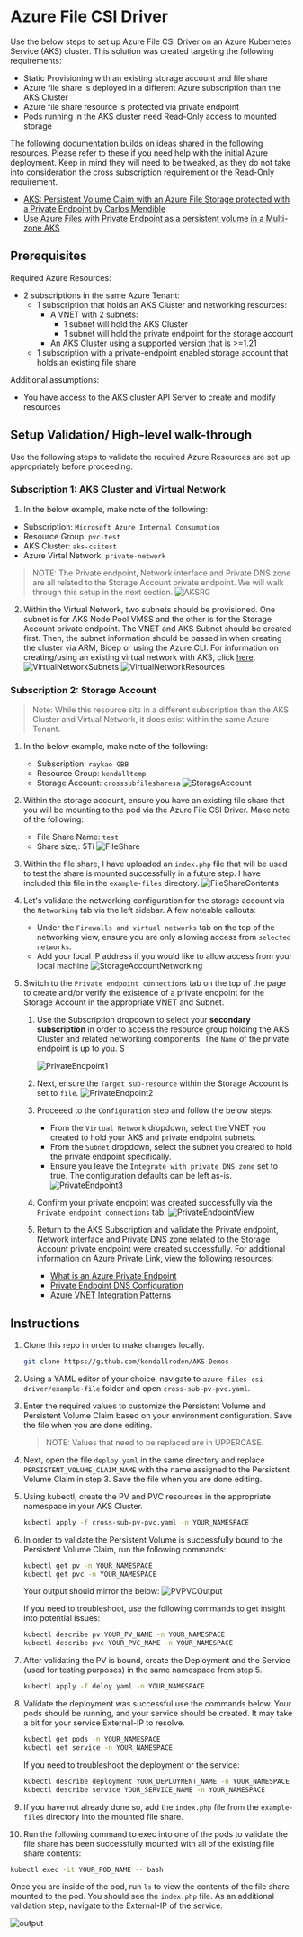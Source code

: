 # Azure File CSI Driver

Use the below steps to set up Azure File CSI Driver on an Azure Kubernetes Service (AKS) cluster. This solution was created targeting the following requirements:
- Static Provisioning with an existing storage account and file share
- Azure file share is deployed in a different Azure subscription than the AKS Cluster
- Azure file share resource is protected via private endpoint  
- Pods running in the AKS cluster need Read-Only access to mounted storage

The following documentation builds on ideas shared in the following resources. Please refer to these if you need help with the initial Azure deployment. Keep in mind they will need to be tweaked, as they do not take into consideration the cross subscription requirement or the Read-Only requirement.
- [AKS: Persistent Volume Claim with an Azure File Storage protected with a Private Endpoint by Carlos Mendible](https://carlos.mendible.com/2021/08/02/aks-persistent-volume-claim-with-an-azure-file-storage-protected-with-a-private-endpoint/)
- [Use Azure Files with Private Endpoint as a persistent volume in a Multi-zone AKS](https://www.returngis.net/2021/08/utilizar-azure-files-con-private-link-como-persistent-volume-en-un-aks-multi-zona/)

## Prerequisites

Required Azure Resources: 
- 2 subscriptions in the same Azure Tenant:
  - 1 subscription that holds an AKS Cluster and networking resources: 
      - A VNET with 2 subnets:
         - 1 subnet will hold the AKS Cluster 
         - 1 subnet will hold the private endpoint for the storage account 
      - An AKS Cluster using a supported version that is >=1.21 
   - 1 subscription with a private-endpoint enabled storage account that holds an existing file share
 

Additional assumptions: 
- You have access to the AKS cluster API Server to create and modify resources 

## Setup Validation/ High-level walk-through 
Use the following steps to validate the required Azure Resources are set up appropriately before proceeding. 

### Subscription 1: AKS Cluster and Virtual Network 

1.  In the below example, make note of the following: 
   - Subscription: `Microsoft Azure Internal Consumption`
   - Resource Group: `pvc-test`
   - AKS Cluster: `aks-csitest`
   - Azure Virtal Network: `private-network`
   >NOTE: The Private endpoint, Network interface and Private DNS zone are all related to the Storage Account private endpoint. We will walk through this setup in the next section.
   ![AKSRG](assets/AKSRG.png)

2. Within the Virtual Network, two subnets should be provisioned. One subnet is for AKS Node Pool VMSS and the other is for the Storage Account private endpoint. The VNET and AKS Subnet should be created first. Then, the subnet information should be passed in when creating the cluster via ARM, Bicep or using the Azure CLI. For information on creating/using an existing virtual network with AKS, click [here](https://docs.microsoft.com/en-us/azure/aks/configure-kubenet).  
   ![VirtualNetworkSubnets](assets/VirtualNetworkSubnets.png)
   ![VirtualNetworkResources](assets/VirtualNetworkResources.png)

### Subscription 2: Storage Account 
>Note: While this resource sits in a different subscription than the AKS Cluster and Virtual Network, it does exist within the same Azure Tenant. 

1. In the below example, make note of the following: 
   - Subscription: `raykao GBB`
   - Resource Group: `kendalltemp`
   - Storage Account: `crosssubfilesharesa`
   ![StorageAccount](assets/StorageAccountRGView.png)

2. Within the storage account, ensure you have an existing file share that you will be mounting to the pod via the Azure File CSI Driver. Make note of the following: 
   - File Share Name: `test`  
   - Share size;: 5Ti
   ![FileShare](assets/FileShareView.png)

3. Within the file share, I have uploaded an `index.php` file that will be used to test the share is mounted successfully in a future step. I have included this file in the `example-files` directory. 
   ![FileShareContents](assets/FileShareContents.png)

4. Let's validate the networking configuration for the storage account via the `Networking` tab via the left sidebar. A few noteable callouts: 
   - Under the `Firewalls and virtual networks` tab on the top of the networking view, ensure you are only allowing access from `selected networks`. 
   - Add your local IP address if you would like to allow access from your local machine 
   ![StorageAccountNetworking](assets/StorageAccountNetworkView.png)

5. Switch to the `Private endpoint connections` tab on the top of the page to create and/or verify the existence of a private endpoint for the Storage Account in the appropriate VNET and Subnet. 

   1. Use the Subscription dropdown to select your **secondary subscription** in order to access the resource group holding the AKS Cluster and related networking components. The `Name` of the private endpoint is up to you. S
      
      ![PrivateEndpoint1](assets/PrivateEndpoint1.png)

   2. Next, ensure the `Target sub-resource` within the Storage Account is set to `file`.
      ![PrivateEndpoint2](assets/PrivateEndpoint2.png)

   3. Proceeed to the `Configuration` step and follow the below steps: 
      - From the `Virtual Network` dropdown, select the VNET you created to hold your AKS and private endpoint subnets.
      - From the `Subnet` dropdown, select the subnet you created to hold the private endpoint specifically.
      - Ensure you leave the `Integrate with private DNS zone` set to true. The configuration defaults can be left as-is.
      ![PrivateEndpoint3](assets/PrivateEndpoint3.png)

   4. Confirm your private endpoint was created successfully via the `Private endpoint connections` tab.
      ![PrivateEndpointView](assets/privateendpointview.png)
   
   5. Return to the AKS Subscription and validate the Private endpoint, Network interface and Private DNS zone related to the Storage Account private endpoint were created successfully. For additional information on Azure Private Link, view the following resources: 
      - [What is an Azure Private Endpoint](https://docs.microsoft.com/en-us/azure/private-link/private-endpoint-overview)
      - [Private Endpoint DNS Configuration](https://docs.microsoft.com/en-us/azure/private-link/private-endpoint-dns)
      - [Azure VNET Integration Patterns](https://github.com/fguerri/AzureVNetIntegrationPatterns)


## Instructions

1. Clone this repo in order to make changes locally. 

   ```bash
   git clone https://github.com/kendallroden/AKS-Demos
   ```

2. Using a YAML editor of your choice, navigate to `azure-files-csi-driver/example-file` folder and open `cross-sub-pv-pvc.yaml`.

3. Enter the required values to customize the Persistent Volume and Persistent Volume Claim based on your environment configuration. Save the file when you are done editing. 
   > NOTE: Values that need to be replaced are in UPPERCASE. 

4. Next, open the file `deploy.yaml` in the same directory and replace `PERSISTENT_VOLUME_CLAIM_NAME` with the name assigned to the Persistent Volume Claim in step 3. Save the file when you are done editing.

5. Using kubectl, create the PV and PVC resources in the appropriate namespace in your AKS Cluster.
   
   ```bash
   kubectl apply -f cross-sub-pv-pvc.yaml -n YOUR_NAMESPACE
   ```

6. In order to validate the Persistent Volume is successfully bound to the Persistent Volume Claim, run the following commands: 
   
   ```bash
   kubectl get pv -n YOUR_NAMESPACE 
   kubectl get pvc -n YOUR_NAMESPACE 
   ```
   Your output should mirror the below:
   ![PVPVCOutput](assets/ValidatePVandPVC.png)

   If you need to troubleshoot, use the following commands to get insight into potential issues:
   
   ```bash
   kubectl describe pv YOUR_PV_NAME -n YOUR_NAMESPACE 
   kubectl describe pvc YOUR_PVC_NAME -n YOUR_NAMESPACE 
   ```

7. After validating the PV is bound, create the Deployment and the Service (used for testing purposes) in the same namespace from step 5.
   
   ```bash
   kubectl apply -f deloy.yaml -n YOUR_NAMESPACE
   ```
8. Validate the deployment was successful use the commands below. Your pods should be running, and your service should be created. It may take a bit for your service External-IP to resolve.  
   
   ```bash
   kubectl get pods -n YOUR_NAMESPACE    
   kubectl get service -n YOUR_NAMESPACE 
   ```

   If you need to troubleshoot the deployment or the service:

   ```bash
   kubectl describe deployment YOUR_DEPLOYMENT_NAME -n YOUR_NAMESPACE
   kubectl describe service YOUR_SERVICE_NAME -n YOUR_NAMESPACE 
   ```

9. If you have not already done so, add the `index.php` file from the `example-files` directory into the mounted file share.

10. Run the following command to exec into one of the pods to validate the file share has been successfully mounted with all of the existing file share contents: 
   ```bash
   kubectl exec -it YOUR_POD_NAME -- bash 
   ```
Once you are inside of the pod, run `ls` to view the contents of the file share mounted to the pod. You should see the `index.php` file. As an additional validation step, navigate to the External-IP of the service. 

![output](assets/IndexOutput.png)


